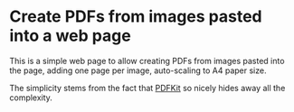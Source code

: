 # Create PDFs from images pasted into a web page

This is a simple web page to allow creating PDFs from images pasted into the page, adding one page per image, auto-scaling to A4 paper size.

The simplicity stems from the fact that [PDFKit](https://pdfkit.org/) so nicely hides away all the complexity.
